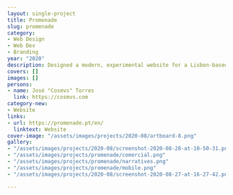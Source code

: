 ```yaml
---
layout: single-project
title: Promenade
slug: promenade
category:
- Web Design
- Web Dev
- Branding
year: "2020"
description: Designed a modern, experimental website for a Lisbon-based independent production house. The website aims to bring a cinema-like UX/UI experience to the browser, creating an immersive way to showcase their work and highlight their expanding group of directors.
covers: []
images: []
persons:
- name: José "Cosmvs" Torres
  link: https://cosmvs.com
category-new:
- Website
links:
- url: https://promenade.pt/en/
  linktext: Website
cover-image: "/assets/images/projects/2020-08/artboard-8.png"
gallery:
- "/assets/images/projects/2020-08/screenshot-2020-08-28-at-10-50-31.png"
- "/assets/images/projects/promenade/comercial.png"
- "/assets/images/projects/promenade/narratives.png"
- "/assets/images/projects/promenade/mobile.png"
- "/assets/images/projects/2020-08/screenshot-2020-08-27-at-16-27-42.png"

---
```

